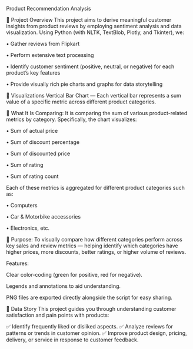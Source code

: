 Product Recommendation Analysis

🔹 Project Overview
This project aims to derive meaningful customer insights from product reviews by employing sentiment analysis and data visualization.
Using Python (with NLTK, TextBlob, Plotly, and Tkinter), we:

•	Gather reviews from Flipkart

•	Perform extensive text processing

•	Identify customer sentiment (positive, neutral, or negative) for each product’s key features

•	Provide visually rich pie charts and graphs for data storytelling

🔹 Visualizations
Vertical Bar Chart — Each vertical bar represents a sum value of a specific metric across different product categories.

🔹 What It Is Comparing:
It is comparing the sum of various product-related metrics by category. Specifically, the chart visualizes:

•	Sum of actual price

•	Sum of discount percentage

•	Sum of discounted price

•	Sum of rating

•	Sum of rating count

Each of these metrics is aggregated for different product categories such as:

•	Computers

•	Car & Motorbike accessories

•	Electronics, etc.

🔹 Purpose:
To visually compare how different categories perform across key sales and review metrics — helping identify which categories have higher prices, more discounts, better ratings, or higher volume of reviews.

Features:

Clear color-coding (green for positive, red for negative).

Legends and annotations to aid understanding.

PNG files are exported directly alongside the script for easy sharing.



🔹 Data Story
This project guides you through understanding customer satisfaction and pain points with products:

✅ Identify frequently liked or disliked aspects.
✅ Analyze reviews for patterns or trends in customer opinion.
✅ Improve product design, pricing, delivery, or service in response to customer feedback.

